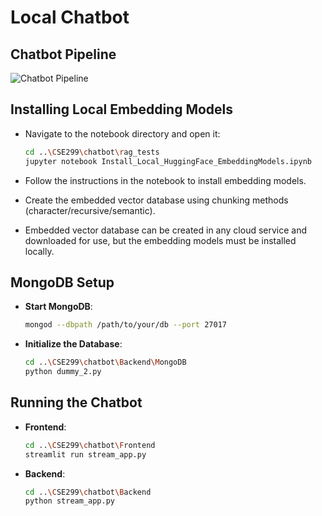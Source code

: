 # Local Chatbot

## Chatbot Pipeline

![Chatbot Pipeline](../Images/Pipeline.png)

## Installing Local Embedding Models

- Navigate to the notebook directory and open it:

  ```bash
  cd ..\CSE299\chatbot\rag_tests
  jupyter notebook Install_Local_HuggingFace_EmbeddingModels.ipynb
  ```

- Follow the instructions in the notebook to install embedding models.
- Create the embedded vector database using chunking methods (character/recursive/semantic).
- Embedded vector database can be created in any cloud service and downloaded for use, but the embedding models must be installed locally.

## MongoDB Setup

- **Start MongoDB**:  

  ```bash
  mongod --dbpath /path/to/your/db --port 27017
  ```

- **Initialize the Database**:

  ```bash
  cd ..\CSE299\chatbot\Backend\MongoDB
  python dummy_2.py
  ```

## Running the Chatbot

- **Frontend**:

  ```bash
  cd ..\CSE299\chatbot\Frontend
  streamlit run stream_app.py
  ```

- **Backend**:

  ```bash
  cd ..\CSE299\chatbot\Backend
  python stream_app.py
  ```
